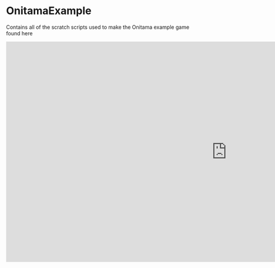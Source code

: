 # OnitamaExample

Contains all of the scratch scripts used to make the Onitama example game found here
<iframe src="https://gamepipe.io/iframe/@originzavros/onitama-vs-easy-ai" style="width:1200px;height:600px;border:0" referrerpolicy="origin"></iframe>
